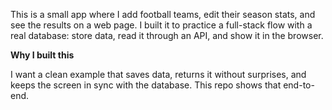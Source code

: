 This is a small app where I add football teams, edit their season stats, and see the results on a web page. I built it to practice a full-stack flow with a real database: store data, read it through an API, and show it in the browser.

**Why I built this**

I want a clean example that saves data, returns it without surprises, and keeps the screen in sync with the database. This repo shows that end-to-end.
